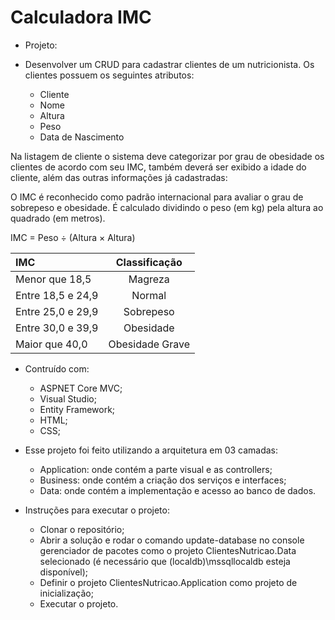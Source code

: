 # Calculadora IMC

* Projeto:

* Desenvolver um CRUD para cadastrar clientes de um nutricionista. Os clientes possuem os seguintes atributos: <br />

   * Cliente <br />
   * Nome <br />
   * Altura <br />
   * Peso <br />
   * Data de Nascimento <br />

Na listagem de cliente o sistema deve categorizar por grau de obesidade os clientes de acordo com seu IMC, também deverá ser exibido a idade do cliente, além das outras informações já cadastradas: <br />

O IMC é reconhecido como padrão internacional para avaliar o grau de sobrepeso e obesidade. É calculado dividindo o peso (em kg) pela altura ao quadrado (em metros). <br />

IMC = Peso ÷ (Altura × Altura)
 
| IMC | Classificação 
| :---         |     :---:      
| Menor que 18,5   | Magreza     
| Entre 18,5 e 24,9    | Normal      
| Entre 25,0 e 29,9   | Sobrepeso    
| Entre 30,0 e 39,9 | Obesidade       
| Maior que 40,0   | Obesidade Grave    


* Contruído com: 
 
  * ASPNET Core MVC;
  * Visual Studio;
  * Entity Framework;
  * HTML;
  * CSS;

* Esse projeto foi feito utilizando a arquitetura em 03 camadas:
  * Application: onde contém a parte visual e as controllers; <br />
  * Business: onde contém a criação dos serviços e interfaces; <br />
  * Data: onde contém a implementação e acesso ao banco de dados. <br />
  
* Instruções para executar o projeto:

  * Clonar o repositório; </br>
  * Abrir a solução e rodar o comando update-database no console gerenciador de pacotes como o projeto ClientesNutricao.Data selecionado (é necessário que (localdb)\\mssqllocaldb esteja disponível); </br>
  * Definir o projeto ClientesNutricao.Application como projeto de inicialização; </br>
  * Executar o projeto.
  

